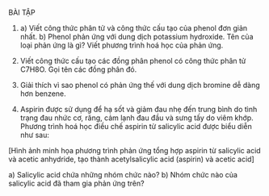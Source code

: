 BÀI TẬP

1. a) Viết công thức phân tử và công thức cấu tạo của phenol đơn giản nhất.
   b) Phenol phản ứng với dung dịch potassium hydroxide. Tên của loại phản ứng là gì? Viết phương trình hoá học của phản ứng.

2. Viết công thức cấu tạo các đồng phân phenol có công thức phân tử C7H8O. Gọi tên các đồng phân đó.

3. Giải thích vì sao phenol có phản ứng thế với dung dịch bromine dễ dàng hơn benzene.

4. Aspirin được sử dụng để hạ sốt và giảm đau nhẹ đến trung bình do tình trạng đau nhức cơ, răng, cảm lạnh đau đầu và sưng tấy do viêm khớp. Phương trình hoá học điều chế aspirin từ salicylic acid được biểu diễn như sau:

[Hình ảnh minh họa phương trình phản ứng tổng hợp aspirin từ salicylic acid và acetic anhydride, tạo thành acetylsalicylic acid (aspirin) và acetic acid]

a) Salicylic acid chứa những nhóm chức nào?
b) Nhóm chức nào của salicylic acid đã tham gia phản ứng trên?